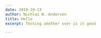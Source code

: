 ```yaml
---
date: 2019-10-13
author: Nichlas W. Andersen
title: Hello
excerpt: Testing another user is it good

---
```

